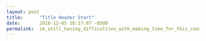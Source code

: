 ```yaml
---
layout: post
title:      "Title Header Start"
date:       2018-12-05 18:17:07 -0500
permalink:  im_still_having_difficulties_with_making_time_for_this_course
---
```


                                                                                                                                                                                                                                                                                                                                                                                                                                                                                                                                                                                                                                                                                                                                                  

